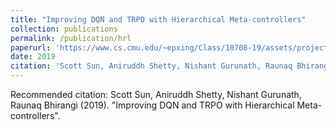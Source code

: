 ```yaml
---
title: "Improving DQN and TRPO with Hierarchical Meta-controllers"
collection: publications
permalink: /publication/hrl
paperurl: 'https://www.cs.cmu.edu/~epxing/Class/10708-19/assets/project/final-reports/project24.pdf'
date: 2019
citation: 'Scott Sun, Aniruddh Shetty, Nishant Gurunath, Raunaq Bhirangi (2019). "Improving DQN and TRPO with Hierarchical Meta-controllers".'
---
```


Recommended citation: Scott Sun, Aniruddh Shetty, Nishant Gurunath, Raunaq Bhirangi (2019). "Improving DQN and TRPO with Hierarchical Meta-controllers".
